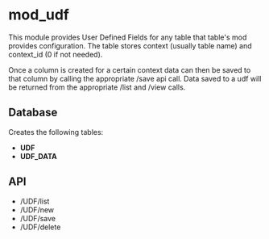 mod_udf
===========

This module provides User Defined Fields for any table that table's mod provides configuration.
The table stores context (usually table name) and context_id (0 if not needed).

Once a column is created for a certain context data can then be saved to that column by calling the appropriate /save api call.
Data saved to a udf will be returned from the appropriate /list and /view calls.


Database
--------

Creates the following tables:
- **UDF**
- **UDF_DATA**


API
---

- /UDF/list
- /UDF/new
- /UDF/save
- /UDF/delete
